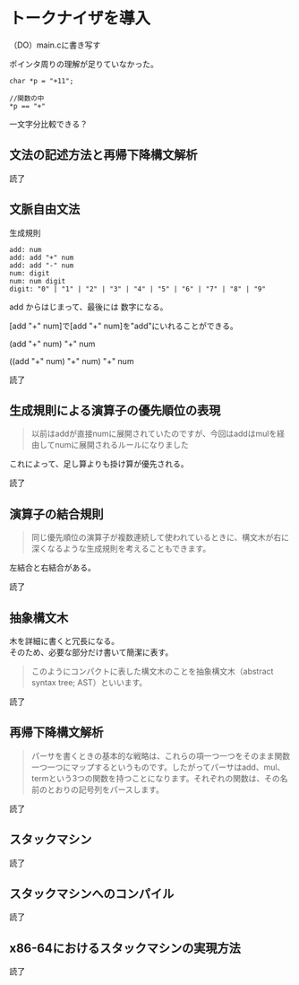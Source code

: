 # トークナイザを導入

（DO）main.cに書き写す

ポインタ周りの理解が足りていなかった。  

```
char *p = "+11";  

//関数の中
*p == "+"
```
一文字分比較できる？


## 文法の記述方法と再帰下降構文解析

読了

## 文脈自由文法

生成規則

```
add: num
add: add "+" num
add: add "-" num
num: digit
num: num digit
digit: "0" | "1" | "2" | "3" | "4" | "5" | "6" | "7" | "8" | "9"
```

add からはじまって、最後には 数字になる。

[add "+" num]で[add "+" num]を"add"にいれることができる。

(add "+" num) "+" num

((add "+" num) "+" num) "+" num

読了

## 生成規則による演算子の優先順位の表現

>以前はaddが直接numに展開されていたのですが、今回はaddはmulを経由してnumに展開されるルールになりました

これによって、足し算よりも掛け算が優先される。


読了

## 演算子の結合規則

>同じ優先順位の演算子が複数連続して使われているときに、構文木が右に深くなるような生成規則を考えることもできます。

左結合と右結合がある。

読了

## 抽象構文木

木を詳細に書くと冗長になる。  
そのため、必要な部分だけ書いて簡潔に表す。

>このようにコンパクトに表した構文木のことを抽象構文木（abstract syntax tree; AST）といいます。

読了

## 再帰下降構文解析

>パーサを書くときの基本的な戦略は、これらの項一つ一つをそのまま関数一つ一つにマップするというものです。したがってパーサはadd、mul、termという3つの関数を持つことになります。それぞれの関数は、その名前のとおりの記号列をパースします。

読了

## スタックマシン

読了

## スタックマシンへのコンパイル

読了

## x86-64におけるスタックマシンの実現方法

読了
